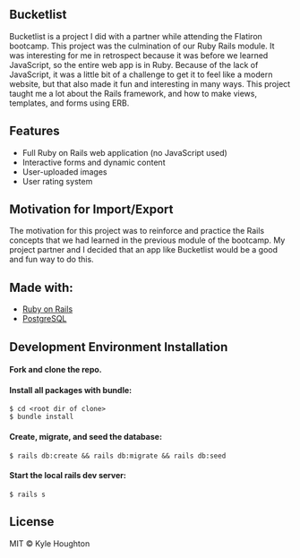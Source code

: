 
## Bucketlist
Bucketlist is a project I did with a partner while attending the Flatiron bootcamp. This project was the culmination of our Ruby Rails module. It was interesting for me in retrospect because it was before we learned JavaScript, so the entire web app is in Ruby. Because of the lack of JavaScript, it was a little bit of a challenge to get it to feel like a modern website, but that also made it fun and interesting in many ways. This project taught me a lot about the Rails framework, and how to make views, templates, and forms using ERB.

## Features
- Full Ruby on Rails web application (no JavaScript used)
- Interactive forms and dynamic content
- User-uploaded images
- User rating system

## Motivation for Import/Export
The motivation for this project was to reinforce and practice the Rails concepts that we had learned in the previous module of the bootcamp. My project partner and I decided that an app like Bucketlist would be a good and fun way to do this.

## Made with:

- [Ruby on Rails](https://github.com/rails/rails)
- [PostgreSQL](https://github.com/postgres/postgres)

## Development Environment Installation
#### Fork and clone the repo.

#### Install all packages with bundle:
`$ cd <root dir of clone>`  
`$ bundle install`

#### Create, migrate, and seed the database:
`$ rails db:create && rails db:migrate && rails db:seed`

#### Start the local rails dev server:
`$ rails s`

## License
MIT © Kyle Houghton
